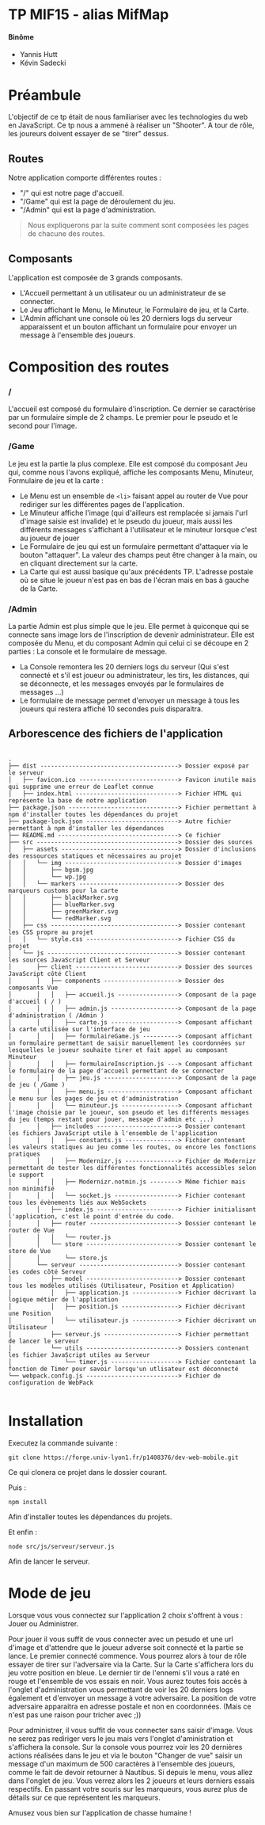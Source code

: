 # TP MIF15 - alias MifMap

#### Binôme

* Yannis Hutt 
* Kévin Sadecki 


# Préambule

L'objectif de ce tp était de nous familiariser avec les technologies du web en JavaScript.
Ce tp nous a ammené à réaliser un "Shooter". A tour de rôle, les joureurs doivent essayer de se "tirer" dessus.

## Routes

Notre application comporte différentes routes : 

*  "/" qui est notre page d'accueil.
*  "/Game" qui est la page de déroulement du jeu.
*  "/Admin" qui est la page d'administration.

> Nous expliquerons par la suite comment sont composées les pages de chacune des routes.


## Composants 

L'application est composée de 3 grands composants.

*  L'Accueil permettant à un utilisateur ou un administrateur de se connecter.
*  Le Jeu affichant le Menu, le Minuteur, le Formulaire de jeu, et la Carte.
*  L'Admin affichant une console où les 20 derniers logs du serveur apparaissent et un bouton affichant un formulaire pour envoyer un message à l'ensemble des joueurs.

# Composition des routes

### /

L'accueil est composé du formulaire d'inscription.
Ce dernier se caractérise par un formulaire simple de 2 champs. Le premier pour le pseudo et le second pour l'image.

### /Game

Le jeu est la partie la plus complexe.
Elle est composé du composant Jeu qui, comme nous l'avons expliqué, affiche les composants Menu, Minuteur, Formulaire de jeu et la carte :

- Le Menu est un ensemble de `<li>` faisant appel au router de Vue pour rediriger sur les différentes pages de l'application.
- Le Minuteur affiche l'image (qui d'ailleurs est remplacée si jamais l'url d'image saisie est invalide) et le pseudo du joueur, mais aussi les différents messages s'affichant à l'utilisateur et le minuteur lorsque c'est au joueur de jouer
- Le Formulaire de jeu qui est un formulaire permettant d'attaquer via le bouton "attaquer". La valeur des champs peut être changer à la main, ou en cliquant directement sur la carte.
- La Carte qui est aussi basique qu'aux précédents TP. L'adresse postale où se situe le joueur n'est pas en bas de l'écran mais en bas à gauche de la Carte.

### /Admin

La partie Admin est plus simple que le jeu. Elle permet à quiconque qui se connecte sans image lors de l'inscription de devenir administrateur.
Elle est composée du Menu, et du composant Admin qui celui ci se découpe en 2 parties : La console et le formulaire de message.

- La Console remontera les 20 derniers logs du serveur (Qui s'est connecté et s'il est joueur ou administrateur, les tirs, les distances, qui se déconnecte, et les messages envoyés par le formulaires de messages ...)
- Le formulaire de message permet d'envoyer un message à tous les joueurs qui restera affiché 10 secondes puis disparaitra.

## Arborescence des fichiers de l'application

```

.
├── dist ---------------------------------------> Dossier exposé par le serveur
│   ├── favicon.ico ----------------------------> Favicon inutile mais qui supprime une erreur de Leaflet connue
│   ├── index.html -----------------------------> Fichier HTML qui représente la base de notre application
├── package.json -------------------------------> Fichier permettant à npm d'installer toutes les dépendances du projet
├── package-lock.json --------------------------> Autre fichier permettant à npm d'installer les dépendances
├── README.md ----------------------------------> Ce fichier
├── src ----------------------------------------> Dossier des sources
│   ├── assets ---------------------------------> Dossier d'inclusions des ressources statiques et nécessaires au projet
│   │   └── img --------------------------------> Dossier d'images
│   │       ├── bgsm.jpg
│   │       └── wp.jpg
│   │   └── markers ----------------------------> Dossier des marqueurs customs pour la carte
│   │       ├── blackMarker.svg
│   │       ├── blueMarker.svg
│   │       ├── greenMarker.svg
│   │       └── redMarker.svg
│   ├── css ------------------------------------> Dossier contenant les CSS propre au projet
│   │   └── style.css --------------------------> Fichier CSS du projet
│   └── js -------------------------------------> Dossier contenant les sources JavaScript Client et Serveur
│       ├── client -----------------------------> Dossier des sources JavaScript côté Client
│       │   ├── components ---------------------> Dossier des composants Vue
│       │   │   ├── accueil.js -----------------> Composant de la page d'accueil ( / )
│       │   │   ├── admin.js -------------------> Composant de la page d'administration ( /Admin )
│       │   │   ├── carte.js -------------------> Composant affichant la carte utilisée sur l'interface de jeu
│       │   │   ├── formulaireGame.js ----------> Composant affichant un formulaire permettant de saisir manuellement les coordonnées sur lesquelles le joueur souhaite tirer et fait appel au composant Minuteur
│       │   │   ├── formulaireInscription.js ---> Composant affichant le formulaire de la page d'accueil permettant de se connecter
│       │   │   ├── jeu.js ---------------------> Composant de la page de jeu ( /Game )
│       │   │   ├── menu.js --------------------> Composant affichant le menu sur les pages de jeu et d'administration
│       │   │   └── minuteur.js ----------------> Composant affichant l'image choisie par le joueur, son pseudo et les différents messages du jeu (temps restant pour jouer, message d'admin etc ...)
│       │   ├── includes -----------------------> Dossier contenant les fichiers JavaScript utile à l'ensemble de l'application
│       │   │   ├── constants.js ---------------> Fichier contenant les valeurs statiques au jeu comme les routes, ou encore les fonctions pratiques
│       │   │   ├── Modernizr.js ---------------> Fichier de Modernizr permettant de tester les différentes fonctionnalités accessibles selon le support
│       │   │   ├── Modernizr.notmin.js --------> Même fichier mais non minimifié
│       │   │   └── socket.js ------------------> Fichier contenant tous les évènements liés aux WebSockets
│       │   ├── index.js -----------------------> Fichier initialisant l'application, c'est le point d'entrée du code.
│       │   ├── router -------------------------> Dossier contenant le router de Vue
│       │   │   └── router.js
│       │   └── store --------------------------> Dossier contenant le store de Vue
│       │       └── store.js
│       └── serveur ----------------------------> Dossier contenant les codes côté Serveur
│           ├── model --------------------------> Dossier contenant tous les modèles utilisés (Utilisateur, Position et Application)
│           │   ├── application.js -------------> Fichier décrivant la logique métier de l'application 
│           │   ├── position.js ----------------> Fichier décrivant une Position
│           │   └── utilisateur.js -------------> Fichier décrivant un Utilisateur
│           ├── serveur.js ---------------------> Fichier permettant de lancer le serveur
│           └── utils --------------------------> Dossiers contenant les fichier JavaScript utiles au Serveur
│               └── timer.js -------------------> Fichier contenant la fonction de Timer pour savoir lorsqu'un utlisateur est déconnecté
└── webpack.config.js --------------------------> Fichier de configuration de WebPack


```

# Installation


Executez la commande suivante :

``` git clone https://forge.univ-lyon1.fr/p1408376/dev-web-mobile.git ```

Ce qui clonera ce projet dans le dossier courant.

Puis : 

``` npm install ``` 

Afin d'installer toutes les dépendances du projets.


Et enfin : 


``` node src/js/serveur/serveur.js ```

Afin de lancer le serveur.


# Mode de jeu 

Lorsque vous vous connectez sur l'application 2 choix s'offrent à vous : Jouer ou Administrer.

Pour jouer il vous suffit de vous connecter avec un pesudo et une url d'image et d'attendre que le joueur adverse soit connecté et la partie se lance.
Le premier connecté commence. Vous pourrez alors à tour de rôle essayer de tirer sur l'adversaire via la Carte.
Sur la Carte s'affichera lors du jeu votre position en bleue. Le dernier tir de l'ennemi s'il vous a raté en rouge et l'ensemble de vos essais en noir.
Vous aurez toutes fois accès à l'onglet d'administration vous permettant de voir les 20 derniers logs également et d'envoyer un message à votre adversaire. La position de votre adversaire apparaitra en adresse postale et non en coordonnées. (Mais ce n'est pas une raison pour tricher avec ;))


Pour administrer, il vous suffit de vous connecter sans saisir d'image.
Vous ne serez pas rediriger vers le jeu mais vers l'onglet d'aministration et s'affichera la console.
Sur la console vous pourrez voir les 20 dernières actions réalisées dans le jeu et via le bouton "Changer de vue" saisir un message d'un maximum de 500 caractères à l'ensemble des joueurs, comme le fait de devoir retourner à Nautibus.
Si depuis le menu, vous allez dans l'onglet de jeu. Vous verrez alors les 2 joueurs et leurs derniers essais respectifs. En passant votre souris sur les marqueurs, vous aurez plus de détails sur ce que représentent les marqueurs.


Amusez vous bien sur l'application de chasse humaine !